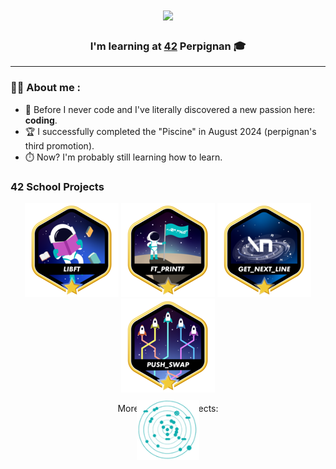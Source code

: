 <!-- Titre et Présentation principale -->
<h1 align="center">
<img src="https://readme-typing-svg.herokuapp.com?font=Bungee+Shade&size=24&duration=4963&pause=931&color=807876C8&background=FFFFFF00&width=430&lines=Hi!+I'm+Emma.;Welcome+on+my+profile!"/></h1>

<h3 align="center"> I'm learning at <a href="https://github.com/42School" color=FFFFFF>42</a> Perpignan 🎓</h3>

---

<!-- Présentation rapide -->
### 👨‍💻 About me :
- 👾 Before I never code and I've literally discovered a new passion here: **coding**.
- 🏆 I successfully completed the "Piscine" in August 2024 (perpignan's third promotion).
- ⏱️ Now? I'm probably still learning how to learn.

### 42 School Projects
<div align="center">

<a href="https://github.com/bemma-42-Projects/libft">![42 Badge](https://github.com/bemma-42/bemma-42/blob/main/42_Badges/libftm.png)</a>
<a href="https://github.com/bemma-42-Projects/ft_printf">![42 Badge](https://github.com/bemma-42/bemma-42/blob/main/42_Badges/ft_printfm.png)</a>
<a href="https://github.com/bemma-42-Projects/get_next_line">![42 Badge](https://github.com/bemma-42/bemma-42/blob/main/42_Badges/get_next_linem.png)</a>
<a href="https://github.com/bemma-42-Projects/push_swap">![42 Badge](https://github.com/bemma-42/bemma-42/blob/main/42_Badges/push_swapm.png)</a>

</div>


<div align="center">
<p align="center" style="margin-bottom: -22px">More about my projects:</p>
  
  <a href="https://github.com/orgs/bemma-42-Projects/repositories">
    <img src="https://github.com/bemma-42/bemma-42/blob/main/42_Badges/HolyGraph.png" alt="42 Badge" style="width: 100px;">
  </a>
</div>
